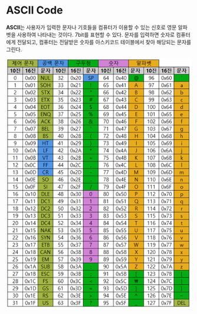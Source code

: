 # ASCII Code
**ASCII**는 사용자가 입력한 문자나 기호들을 컴퓨터가 이용할 수 있는 신호로 영문 알파벳을 사용하여 나타내는 것이다. 7bit를 표현할 수 있다. 
문자를 입력하면 숫자로 컴퓨터에게 전달되고, 컴퓨터는 전달받은 숫자를 아스키코드 테이블에서 찾아 해당되는 문자를 그린다.

![ASCII-Table](./img/ASCII-Table.png)
